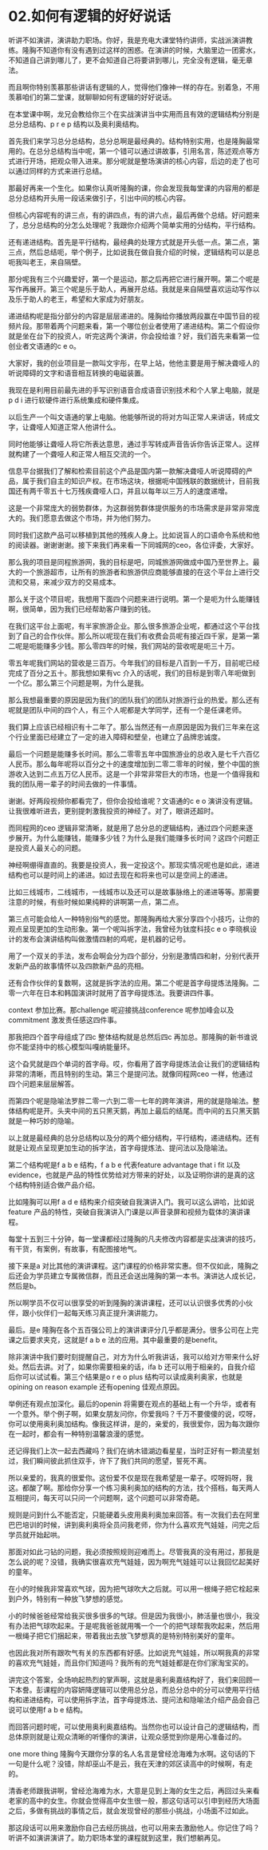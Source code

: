 # 02.如何有逻辑的好好说话

听讲不如演讲，演讲助力职场。你好，我是充电大课堂特约讲师，实战派演讲教练。隆胸不知道你有没有遇到过这样的困惑。在演讲的时候，大脑里边一团雾水，不知道自己讲到哪儿了，更不会知道自己将要讲到哪儿，完全没有逻辑，毫无章法。

而且啊你特别羡慕那些讲话有逻辑的人，觉得他们像神一样的存在。别着急，不用羡慕咱们的第二堂课，就聊聊如何有逻辑的好好说话。

在本堂课中啊，龙兄会教给你三个在实战演讲当中实用而且有效的逻辑结构分别是总分总结构、p r e p 结构以及奥利奥结构。

首先我们来学习总分总结构，总分总啊是最经典的。结构特别实用，也是隆胸最常用的。在总分总结构当中呢，第一个错可以通过讲故事，引用名言，陈述观点等方式进行开场，把观众带入进来。那分呢就是整场演讲的核心内容，后边的走了也可以通过同样的方式来进行总结。

那最好再来一个生化。如果你认真听隆胸的课，你会发现我每堂课的内容用的都是总分总结构开头用一段话来做引子，引出中间的核心内容。

但核心内容呢有的讲三点，有的讲四点，有的讲六点，最后再做个总结。好问题来了，总分总结构的分怎么处理呢？我跟你介绍两个简单实用的分结构，平行结构。

还有递进结构。首先是平行结构，最经典的处理方式就是开头低一点。第二点，第三点，然后总结呃，举个例子，比如说我在做自我介绍的时候，逻辑结构可以是总呃我叫老王，来自隔壁。

那分呢我有三个兴趣爱好，第一个是运动，那之后再把它进行展开啊。第二个呢是写作再展开。第三个呢是乐于助人，再展开总结。我就是来自隔壁喜欢运动写作以及乐于助人的老王，希望和大家成为好朋友。

递进结构呢是指分部分的内容是层层递进的。隆胸给你播放两段赢在中国节目的视频片段。那带着两个问题来看，第一个哪位创业者使用了递进结构。第二个假设你就是坐在台下的投资人，听完这两个演讲，你会投给谁？好，我们首先来看第一位创业者文语通的c e o。

大家好，我的创业项目是一款叫文宇彤，在早上站，他他主要是用于解决聋哑人的听说障碍的文字和语音相互转换的电磁装置。

我现在是利用目前最先进的手写识别语音合成语音识别技术和个人掌上电脑，就是p d i 进行软硬件进行系统集成和硬件集成。

以后生产一个叫文语通的掌上电脑。他能够所说的将对方叫正常人来讲话，转成文字，让聋哑人知道正常人他讲什么。

同时他能够让聋哑人将它所表达意思，通过手写转成声音告诉你告诉正常人。这样就构建了一个聋哑人和正常人相互交流的一个。

信息平台据我们了解和检索目前这个产品是国内第一款解决聋哑人听说障碍的产品，属于我们自主的知识产权。在市场这块，根据呃中国残联的数据统计，目前我国还有两千零五十七万残疾聋哑人口，并且以每年以三万人的速度递增。

这是一个非常庞大的弱势群体，为这群弱势群体提供服务的市场需求是非常非常庞大的。我们愿意去做这个市场，并为他们努力。

同时我们这款产品可以移植到其他的残疾人身上。比如说盲人的口语命令系统和他的阅读器。谢谢谢谢。接下来我们再来看一下同城网的ceo，各位评委，大家好。

那么我的项目是同程旅游网，我的目标是吧，同城旅游网做成中国乃至世界上。最大的一个旅游超市，让所有的旅游者和旅游供应商能够直接的在这个平台上进行交流和交易，来减少双方的交易成本。

那么关于这个项目呢，我想用下面四个问题来进行说明。第一个是呃为什么能赚钱啊，很简单，因为我们已经帮助客户赚到的钱。

在我们这平台上面呢，有半家旅游企业。那么很多旅游企业呢，都通过这个平台找到了自己的合作伙伴。那么所以呢现在我们有收费会员呢有接近四千家，是第一第二呢是呃能赚多少钱。那么零四年的时候，我们网站的营收呢是呃三十万。

零五年呢我们网站的营收是三百万。今年我们的目标是八百到一千万，目前呢已经完成了百分之五十。那我想如果有vc 介入的话呢，我们的目标是到零八年呃做到一个亿。那么第三个问题是啊，为什么是我。

那么我想最重要的原因是因为我们的团队我们的团队对旅游行业的热爱。那么还有呢就是团队中间的四个人，有三个人呢都是大学同学，还有一个是任课老师。

我们算上应该已经相识有十二年了。那么当然还有一点原因是因为我们三年来在这个行业里面已经建立了一定的进入障碍和壁垒，也建立了品牌忠诚度。

最后一个问题是能赚多长时间。那么二零零五年中国旅游业的总收入是七千六百亿人民币。那么每年呢将以百分之十的速度增加到二零二零年的时候，整个中国的旅游收入达到二点五万亿人民币。这是一个非常非常巨大的市场，也是一个值得我和我的团队用一辈子的时间去做的一件事情。

谢谢。好两段视频你都看完了，但你会投给谁呢？文语通的c e o 演讲没有逻辑。让我很难听进去，更别提刺激我投资的神经了。对了，眼讲还超时。

而同程网的ceo 逻辑非常清晰，就是用了总分总的逻辑结构，通过四个问题来逐步展开。为什么能赚钱，能赚多少钱？为什么是我们能赚多长时间？这四个问题正是投资人最关心的问题。

神经啊绷得直直的。我要是投资人，我一定投这个。那现实情况呢也是如此，递进结构也可以是时间上的递进。如过去现在和将来也可以是空间上的递进。

比如三线城市，二线城市，一线城市以及还可以是故事脉络上的递进等等。那需要注意的时候，有些时候如果纯粹的讲啊第一点，第二点。

第三点可能会给人一种特别俗气的感觉。那隆胸再给大家分享四个小技巧，让你的观点呈现更加的生动形象。第一个呢叫拆字法，我曾经为钛度科技c e o 李晓枫设计的发布会演讲结构叫做激情四射的鸡呢，是机器的记号。

用了一个双关的手法，发布会啊会分为四个部分，分别是激情四和射，分别代表开发新产品的故事情怀以及四款新产品的亮相。

还有合作伙伴的复数啊，这就是拆字法的应用。第二个呢是首字母提炼法隆胸。二零一六年在日本和韩国演讲时就用了首字母提炼法。我要讲四件事。

context 参加比赛。那challenge 呢迎接挑战conference 呢参加峰会以及commitment 激发责任感这四件事。

那我把四个首字母组成了四c 整体结构就是总然后四c 再加总。那隆胸的新书谁说你不能坚持中的核心模型叫嘎纳能量环。

这个旮旯就是四个单词的首字母。哎，你看用了首字母提炼法会让我们的逻辑结构非常的清晰，而且特别的生动。第三个是提问法。就像同程网ceo 一样，他通过四个问题来层层解答。

而第四个呢是隐喻法罗胖二零一六到二零一七年的跨年演讲，用的就是隐喻法。整体结构呢是开。头夹中间的五只黑天鹅，再加上最后的结尾。而中间的五只黑天鹅就是一种巧妙的隐喻。

以上就是最经典的总分总结构以及分的两个细分结构，平行结构，递进结构。还有就是让观点呈现更加生动的拆字法，首字母提炼法、提问法以及隐喻法。

第二个结构呢是f a b e 结构，f a b e 代表feature advantage that i fit 以及evidence，也就是产品的特性优势给对方带来的好处，以及证明你讲的是真的这个结构特别适合做产品介绍。

比如隆胸可以用f a d e 结构来介绍突破自我演讲入门。我可以这么讲哈，比如说feature 产品的特性，突破自我演讲入门课是以声音录屏和视频为载体的演讲课程。

每堂十五到三十分钟，每一堂课都经过隆胸的凡夫修改内容都是实战演讲的技巧，有干货，有案例，有故事，有配图接地气。

接下来是a 对比其他的演讲课程。这门课程的价格非常实惠。但不仅如此，隆胸之后还会为学员建立专属微信群，而且还会送出隆胸的第一本书。演讲达人成长记，然后是b。

所以啊学员不仅可以很享受的听到隆胸的演讲课程，还可以认识很多优秀的小伙伴，跟小伙伴们一起每天练习真正提升演讲能力。

最后。是e 隆胸在各个五百强公司上的演讲课评分几乎都是满分。很多公司在上完课之后要求夹克，这就是f a b e 法的应用。其中最重要的是benefit。

除非演讲中我们要时刻提醒自己，对方为什么听我讲话，我可以给对方带来什么好处。然后去讲。对了，如果你需要相亲的话，ifa b 还可以用于相亲的，自我介绍后你可以试试看。第三个结果是o r e o plus 结构可以读成奥利奥家，也就是opining on reason example 还有opening 佳观点原因。

举例还有观点加深化。最后的openin 将需要在观点的基础上有一个升华，或者有一个意外。举个例子啊，如果女朋友问你，你爱我吗？千万不要傻傻的说，哎呀，你可以使用奥利奥加结构。像我这样讲，是的，亲爱的，我很爱你，因为每次跟你在一起时，都会有一种特别温馨浪漫的感觉。

还记得我们上次一起去西藏吗？我们在纳木错湖边看星星，当时正好有一颗流星划过，我们瞬间彼此抓住双手，许下了我们共同的愿望，誓死不离。

所以亲爱的，我真的很爱你。这份爱不仅是现在我希望是一辈子。哎呀妈呀，我这。都酸了啊。那给你分享一个练习奥利奥加的结构的方法，找个搭档，每天两人互相提问，每天可以只问一个问题啊，这个问题可以非常奇葩。

规则是问到什么不能否定，只能硬着头皮用奥利奥加来回答。有一次我们去在阿里巴巴培训的时候，讲到奥利奥将全员问我老师，你为什么喜欢充气娃娃，问完之后学员就开始起哄。

那面对如此刁钻的问题，我必须按照规则迎难而上。尽管我真的没有用过，那我是怎么说的呢？没错，我确实很喜欢充气娃娃，因为啊充气娃娃可以让我回忆起美好的童年。

在小的时候我非常喜欢气球，因为把气球吹大之后就。可以用一根绳子把它栓起来到户外，特别有一种放飞梦想的感觉。

小的时候爸爸经常给我买很多很多的气球。但是因为我很小，肺活量也很小，我没有办法把气球吹起来。于是呢我爸爸就用嘴一个一个的把气球帮我吹起来，然后用一根绳子把它们捆起来，带着我出去放飞梦想真的是特别特别美好的童年。

也因此我对所有跟吹气有关的东西都有好感。比如说充气娃娃，所以啊我真的非常的喜欢充气娃娃，而且你们知道吗？我所有的充气娃娃都是在你们家淘宝买的。

讲完这个答案，全场响起热烈的掌声啊，这就是奥利奥嘉结构好了，我们来回顾一下本誊。彭课程的内容妍降逻辑可以使用总分总，而总分总中的分可以使用平行结构和递进结构，可以使用拆字法，首字母提炼法、提问法和隐喻法介绍产品会自己说可以使用f a b e 结构。

而回答问题时呢，可以使用奥利奥嘉结构。当然你也可以设计自己的逻辑结构，而总体原则就是让观众清晰的听懂你的演讲，让观众感觉到你是用心准备过的。

one more thing 隆胸今天跟你分享的名人名言是曾经沧海难为水啊。这句话的下一句是什么呢？没错，除却巫山不是云，我在天津的郊区读高中的时候啊，有走的。

清香老师跟我讲啊，曾经沧海难为水，大意是见到上海的女生之后，再回过头来看老家的高中的女生。你就会觉得高中女生很一般，那这句话可以引申到经历大场面之后，多做有挑战的事情之后，就会发现曾经的那些小挑战，小场面不过如此。

那这段话可以用来激励你自己去经历挑战，也可以用来去激励他人。你记住了吗？听讲不如演讲演讲了。助力职场本堂的课程就到这里，我们想躺再见。
